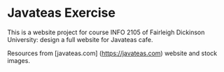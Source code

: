 # Javateas Exercise
This is a website project for course INFO 2105 of Fairleigh Dickinson University: design a full website for Javateas cafe.

Resources from [javateas.com] (https://javateas.com) website and stock images.
